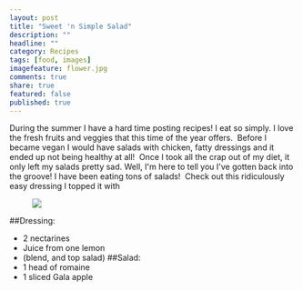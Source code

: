 ```yaml
---
layout: post
title: "Sweet 'n Simple Salad"
description: ""
headline: ""
category: Recipes
tags: [food, images]
imagefeature: flower.jpg
comments: true
share: true
featured: false
published: true
---
```


During the summer I have a hard time posting recipes! I eat so simply. I love the fresh fruits and veggies that this time of the year offers.  Before I became vegan I would have salads with chicken, fatty dressings and it ended up not being healthy at all!  Once I took all the crap out of my diet, it only left my salads pretty sad. Well, I'm here to tell you I've gotten back into the groove! I have been eating tons of salads!  Check out this ridiculously easy dressing I topped it with

<figure>
	<img src="http://i1208.photobucket.com/albums/cc370/apegg23/255031_393899804055288_2135750962_n_zpsvju38mou.jpg">
</figure>

##Dressing:
* 2 nectarines
* Juice from one lemon
* (blend, and top salad)
##Salad:
* 1 head of romaine
* 1 sliced Gala apple